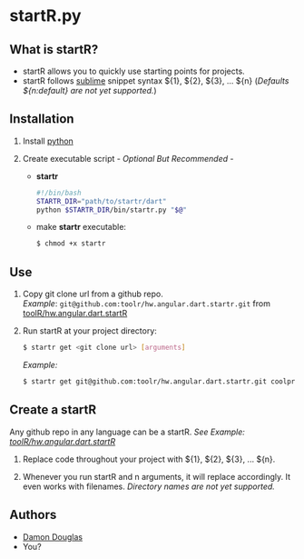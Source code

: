 startR.py
============

## What is startR?

* startR allows you to quickly use starting points for projects.
* startR follows [sublime](http://www.sublimetext.com) snippet syntax ${1}, ${2}, ${3}, ... ${n} (_Defaults ${n:default} are not yet supported._)

## Installation

1. Install [python](https://www.python.org)
2. Create executable script - _Optional But Recommended_ - 

	* __startr__

        ```bash
        #!/bin/bash
        STARTR_DIR="path/to/startr/dart"
        python $STARTR_DIR/bin/startr.py "$@"
        ```

	* make __startr__ executable:

		```bash
		$ chmod +x startr
		```

## Use

1. Copy git clone url from a github repo.  
     _Example_: `git@github.com:toolr/hw.angular.dart.startr.git` from [toolR/hw.angular.dart.startR](https://github.com/toolr/hw.angular.dart.startr)

2.  Run startR at your project directory:

    ```bash
    $ startr get <git clone url> [arguments] 
    ```

    _Example:_
    ```bash
    $ startr get git@github.com:toolr/hw.angular.dart.startr.git coolprojectname
    ```    
	
## Create a startR

Any github repo in any language can be a startR.  _See Example: [toolR/hw.angular.dart.startR](https://github.com/toolr/hw.angular.dart.startr)_

1.  Replace code throughout your project with ${1}, ${2}, ${3}, ... ${n}.

2.  Whenever you run startR and n arguments, it will replace accordingly.  It even works with filenames.  _Directory names are not yet supported._

## Authors

* [Damon Douglas](http://github.com/damondouglas)
* You?


